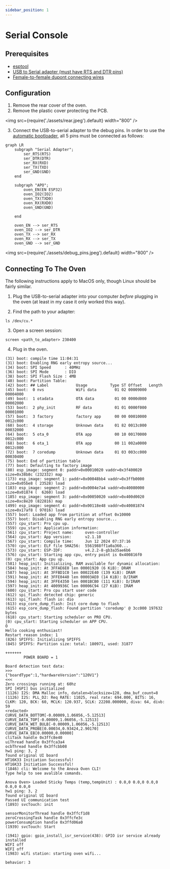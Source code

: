 ```yaml
---
sidebar_position: 1
---
```


# Serial Console

## Prerequisites

- [esptool](https://docs.espressif.com/projects/esptool/en/latest/esp32/installation.html)
- [USB to Serial adapter (must have RTS and DTR pins)](https://www.amazon.com/dp/B00IJXZQ7C)
- [Female-to-female dupont connecting wires](https://www.amazon.com/dp/B01EV70C78)

## Configuration

1. Remove the rear cover of the oven.
2. Remove the plastic cover protecting the PCB.

<img
    src={require('./assets/rear.jpeg').default}
    width="800"
/>

3. Connect the USB-to-serial adapter to the debug pins.  In order to use the [automatic bootloader](https://docs.espressif.com/projects/esptool/en/latest/esp32/advanced-topics/boot-mode-selection.html#automatic-bootloader), all 5 pins must be connected as follows:

```mermaid
graph LR
    subgraph "Serial Adapter";
        ser_RTS(RTS)
        ser_DTR(DTR)
        ser_RX(RXD)
        ser_TX(TXD)
        ser_GND(GND)
    end

    subgraph "APO";
        oven_EN(EN ESP32)
        oven_IO2(IO2)
        oven_TX(TXD0)
        oven_RX(RXD0)
        oven_GND(GND)
        
    end

    oven_EN --> ser_RTS
    oven_IO2 --> ser_DTR
    oven_TX --> ser_RX
    oven_RX --> ser_TX
    oven_GND --> ser_GND
```

<img
    src={require('./assets/debug_pins.jpeg').default}
    width="800"
/>

## Connecting To The Oven

The following instructions apply to MacOS only, though Linux should be fairly similar.

1. Plug the USB-to-serial adapter into your computer _before_ plugging in the oven (at least in my case it only worked this way).

2.  Find the path to your adapter:

```
ls /dev/cu.*
```

3. Open a screen session:

```
screen <path_to_adapter> 230400
```

4. Plug in the oven.

```
(31) boot: compile time 11:04:31
(31) boot: Enabling RNG early entropy source...
(34) boot: SPI Speed      : 40MHz
(36) boot: SPI Mode       : DIO
(38) boot: SPI Flash Size : 4MB
(40) boot: Partition Table:
(42) boot: ## Label            Usage          Type ST Offset   Length
(45) boot:  0 nvs              WiFi data        01 02 00009000 00004000
(49) boot:  1 otadata          OTA data         01 00 0000d000 00002000
(53) boot:  2 phy_init         RF data          01 01 0000f000 00001000
(57) boot:  3 factory          factory app      00 00 00010000 0012c000
(60) boot:  4 storage          Unknown data     01 82 0013c000 00032000
(64) boot:  5 ota_0            OTA app          00 10 00170000 0012c000
(68) boot:  6 ota_1            OTA app          00 11 002a0000 0012c000
(72) boot:  7 coredump         Unknown data     01 03 003cc000 00030400
(75) boot: End of partition table
(77) boot: Defaulting to factory image
(80) esp_image: segment 0: paddr=0x00010020 vaddr=0x3f400020 size=0x38b8c (232332) map
(173) esp_image: segment 1: paddr=0x00048bb4 vaddr=0x3ffb0000 size=0x05be8 ( 23528) load
(183) esp_image: segment 2: paddr=0x0004e7a4 vaddr=0x40080000 size=0x01874 (  6260) load
(185) esp_image: segment 3: paddr=0x00050020 vaddr=0x400d0020 size=0xc8e20 (822816) map
(499) esp_image: segment 4: paddr=0x00118e48 vaddr=0x40081874 size=0x17af8 ( 97016) load
(557) boot: Loaded app from partition at offset 0x10000
(557) boot: Disabling RNG early entropy source...
(557) cpu_start: Pro cpu up.
(559) cpu_start: Application information:
(561) cpu_start: Project name:     oven-controller
(564) cpu_start: App version:      v2.1.10
(567) cpu_start: Compile time:     Jun 12 2024 07:37:16
(570) cpu_start: ELF file SHA256:  5561988ff1a0a360...
(573) cpu_start: ESP-IDF:          v4.2.2-8-gb3a35ae6b6
(576) cpu_start: Starting app cpu, entry point is 0x400816f0
(0) cpu_start: App cpu up.
(581) heap_init: Initializing. RAM available for dynamic allocation:
(584) heap_init: At 3FFAE6E0 len 00001920 (6 KiB): DRAM
(587) heap_init: At 3FFBD1C0 len 00022E40 (139 KiB): DRAM
(591) heap_init: At 3FFE0440 len 00003AE0 (14 KiB): D/IRAM
(594) heap_init: At 3FFE4350 len 0001BCB0 (111 KiB): D/IRAM
(597) heap_init: At 4009936C len 00006C94 (27 KiB): IRAM
(600) cpu_start: Pro cpu start user code
(612) spi_flash: detected chip: generic
(613) spi_flash: flash io: dio
(613) esp_core_dump_flash: Init core dump to flash
(615) esp_core_dump_flash: Found partition 'coredump' @ 3cc000 197632 bytes
(618) cpu_start: Starting scheduler on PRO CPU.
(0) cpu_start: Starting scheduler on APP CPU.
Ö
Hello cooking enthusiast!
Restart reason index: 1
(826) SPIFFS: Initializing SPIFFS
(845) SPIFFS: Partition size: total: 180971, used: 31877

+++++++
		POWER BOARD = 1

Board detection test data:
>>>
{"boardType":1,"hardwareVersion":"120V1"}
<<<
Zero crossings running at: 60hz
SPI [HSPI] bus initialized
(1126) I2S: DMA Malloc info, datalen=blocksize=128, dma_buf_count=8
(1126) I2S: PLL_D2: Req RATE: 11025, real rate: 694.000, BITS: 16, CLKM: 120, BCK: 60, MCLK: 120.937, SCLK: 22208.000000, diva: 64, divb: 59
<redacted>
CURVE_DATA_BOTTOM[-0.00009,1.06056,-5.12513]
CURVE_DATA_TOP[-0.00009,1.06056,-5.12513]
CURVE_DATA_WET_BULB[-0.00009,1.06056,-5.12513]
CURVE_DATA_PROBE[0.00034,0.93424,2.90170]
CURVE_DATA_EB[0.00000,0.00000]
cliTask handle 0x3ffc8e40
uiThread handle 0x3ffca3a4
ocbThread handle 0x3ffcbb08
hw1 ping: 3, 2
found original UI board
HT16K33 Initiation Successful!
HT16K33 Initiation Successful!
(1846) cli: Welcome to the Anova Oven CLI!
Type help to see avalible comands.

Anova Oven> Loaded Sticky Temps (temp,tempUnit) : 0.0,0 0.0,0 0.0,0 0.0,0 0.0,0 
hw1 ping: 3, 2
found original UI board
Passed UI communication test
(1893) svcTouch: init

sensorMonitorThread handle 0x3ffcf1d8
zeroCrossingTask handle 0x3ffcfe3c
powerConsumption handle 0x3ffd06a0
(1939) svcTouch: Start

(1941) gpio: gpio_install_isr_service(438): GPIO isr service already installed
WIFI off
WIFI off
(1983) wifi station: starting oven wifi...

behavior: 3
```